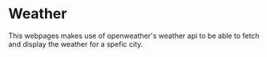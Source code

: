 # Weather

This webpages makes use of openweather's weather api to be able to fetch and display the weather for a spefic city. 

